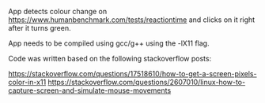 
App detects colour change on https://www.humanbenchmark.com/tests/reactiontime and clicks on it right after it turns green.


App needs to be compiled using gcc/g++ using the -lX11 flag.


Code was written based on the following stackoverflow posts:

https://stackoverflow.com/questions/17518610/how-to-get-a-screen-pixels-color-in-x11
https://stackoverflow.com/questions/2607010/linux-how-to-capture-screen-and-simulate-mouse-movements
